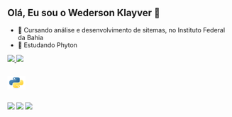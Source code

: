 ## Olá, Eu sou o Wederson Klayver 👋

- 🌱 Cursando análise e desenvolvimento de sitemas, no Instituto Federal da Bahia
- 🌱 Estudando Phyton
<div>
  <a href="https://github.com/WedersonKlayver">
  <img height="180cm" src="https://github-readme-stats.vercel.app/api?username=WedersonKlayver&show_icons=true&theme=merko&include_all_commits=true&count_private=true"/>
    <img height="180cm" src="https://github-readme-stats.vercel.app/api/top-langs/?username=WedersonKlayver&layout=compact&langs_count=16&theme=tokyonight"/>
</div>

  ##

<div>
  <img align="center" alt="Rafa-Python" height="30" width="40" src="https://raw.githubusercontent.com/devicons/devicon/master/icons/python/python-original.svg">
</div>

  ##

<div>
  <a href="https://instagram.com/wedersonklayver" target="_blank"><img src="https://img.shields.io/badge/-Instagram-%23E4405F?style=for-the-badge&logo=instagram&logoColor=white" target="_blank"></a>
  <a href="https://www.linkedin.com/in/wederson-klayver-soares-202753386" target="_blank"><img src="https://img.shields.io/badge/-LinkedIn-%230077B5?style=for-the-badge&logo=linkedin&logoColor=white" target="_blank"></a> 
  <a href = "mailto:kruiveralencar@gmail.com"><img src="https://img.shields.io/badge/-Gmail-%23333?style=for-the-badge&logo=gmail&logoColor=white" target="_blank"></a>

</div>
